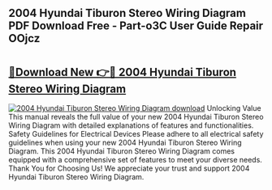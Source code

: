 ## 2004 Hyundai Tiburon Stereo Wiring Diagram PDF Download Free - Part-o3C User Guide Repair OOjcz

# <h2><a href="http://dfj99fy.blite.top/?on=2004+Hyundai+Tiburon+Stereo+Wiring+Diagram">🔗Download New 👉🔴 2004 Hyundai Tiburon Stereo Wiring Diagram</a></h2>

[![2004 Hyundai Tiburon Stereo Wiring Diagram download](https://i.imgur.com/lujVjoI.png)](http://dfj99fy.blite.top/?on=2004+Hyundai+Tiburon+Stereo+Wiring+Diagram)
Unlocking Value This manual reveals the full value of your new 2004 Hyundai Tiburon Stereo Wiring Diagram with detailed explanations of features and functionalities. Safety Guidelines for Electrical Devices Please adhere to all electrical safety guidelines when using your new 2004 Hyundai Tiburon Stereo Wiring Diagram. This 2004 Hyundai Tiburon Stereo Wiring Diagram comes equipped with a comprehensive set of features to meet your diverse needs. Thank You for Choosing Us! We appreciate your trust and support 2004 Hyundai Tiburon Stereo Wiring Diagram.
